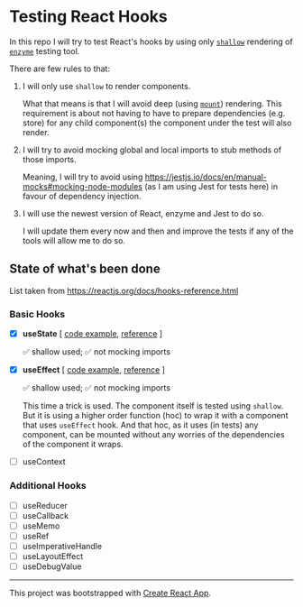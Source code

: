 # Testing React Hooks

In this repo I will try to test React's hooks by using only [`shallow`](https://airbnb.io/enzyme/docs/api/shallow.html) rendering of [`enzyme`](https://airbnb.io/enzyme/) testing tool.

There are few rules to that:

1. I will only use `shallow` to render components.
   
   What that means is that I will avoid deep (using [`mount`](https://airbnb.io/enzyme/docs/api/mount.html)) rendering. This requirement is about not having to have to prepare dependencies (e.g. store) for any child component(s) the component under the test will also render.
   
2. I will try to avoid mocking global and local imports to stub methods of those imports.

   Meaning, I will try to avoid using https://jestjs.io/docs/en/manual-mocks#mocking-node-modules (as I am using Jest for tests here) in favour of dependency injection.
   
3. I will use the newest version of React, enzyme and Jest to do so.

   I will update them every now and then and improve the tests if any of the tools will allow me to do so.
   
## State of what's been done 

List taken from https://reactjs.org/docs/hooks-reference.html

### Basic Hooks

 - [x] **useState** [ [code example](https://github.com/smolak/testing-react-hooks/tree/master/src/components/UseStateComponent), [reference](https://reactjs.org/docs/hooks-reference.html#usestate) ]
 
   ✅ shallow used; ✅ not mocking imports
 
 - [x] **useEffect** [ [code example](https://github.com/smolak/testing-react-hooks/tree/master/src/components/UseEffect), [reference](https://reactjs.org/docs/hooks-reference.html#useeffect) ]
 
   ✅ shallow used; ✅ not mocking imports
 
   This time a trick is used. The component itself is tested using `shallow`. But it is using a higher order function (hoc) to wrap it with a component that uses `useEffect` hook. And that hoc, as it uses (in tests) any component, can be mounted without any worries of the dependencies of the component it wraps.
 
 - [ ] useContext
 
### Additional Hooks

 - [ ] useReducer
 - [ ] useCallback
 - [ ] useMemo
 - [ ] useRef
 - [ ] useImperativeHandle
 - [ ] useLayoutEffect
 - [ ] useDebugValue

---

This project was bootstrapped with [Create React App](https://github.com/facebook/create-react-app).

